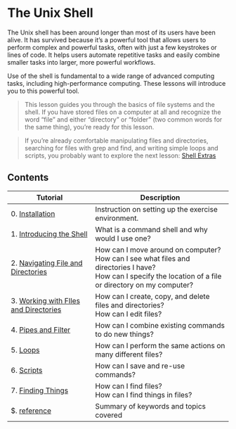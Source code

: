 # The Unix Shell

The Unix shell has been around longer than most of its users have been alive. It has survived because it’s a powerful tool that allows users to perform complex and powerful tasks, often with just a few keystrokes or lines of code. It helps users automate repetitive tasks and easily combine smaller tasks into larger, more powerful workflows.

Use of the shell is fundamental to a wide range of advanced computing tasks, including high-performance computing. These lessons will introduce you to this powerful tool.

> This lesson guides you through the basics of file systems and the shell. If you have stored files on a computer at all and recognize the word “file” and either “directory” or “folder” (two common words for the same thing), you’re ready for this lesson.

> If you’re already comfortable manipulating files and directories, searching for files with grep and find, and writing simple loops and scripts, you probably want to explore the next lesson: [Shell Extras](../Shell_Extras/introduction.md)


## Contents
| Tutorial | Description |
|    ---   |     ---     |
| 0. [Installation](installation.md) | Instruction on setting up the exercise environment.|
| 1. [Introducing the Shell](shell.md) | What is a command shell and why would I use one?|
| 2. [Navigating File and Directories](fileDir.md) | How can I move around on computer?<br> How can I see what files and directories I have?<br> How can I specify the location of a file or directory on my computer?|
| 3. [Working with FIles and Directories](create.md)|How can I create, copy, and delete files and directories? <br>How can I edit files?|
| 4. [Pipes and Filter](pipefilter.md)|How can I combine existing commands to do new things?|
| 5. [Loops](loops.md)|How can I perform the same actions on many different files?|
| 6. [Scripts](scripts.md)|How can I save and re-use commands?|
| 7. [Finding Things](find.md)|How can I find files?<br>How can I find things in files?|
|$. [reference](reference.md)| Summary of keywords and topics covered|